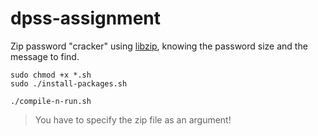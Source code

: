 # dpss-assignment

Zip password "cracker" using [libzip](https://libzip.org/), knowing the password size and the message to find.

```shell
sudo chmod +x *.sh
sudo ./install-packages.sh

./compile-n-run.sh
```

> You have to specify the zip file as an argument!